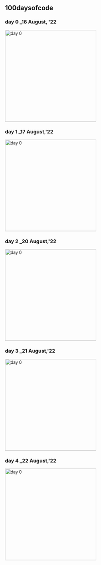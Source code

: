## 100daysofcode

### day 0 _16 August, '22

<img
  src="https://raw.githubusercontent.com/mdfaisalabdullah/100daysofcode/main/day0.png"
  alt="day 0"
  title="day 0"
  style="display: inline-block; margin: 0 auto; width: 300px">


### day 1 _17 August,'22

<img
  src="https://raw.githubusercontent.com/mdfaisalabdullah/100daysofcode/main/day1.png"
  alt="day 0"
  title="day 0"
  style="display: inline-block; margin: 0 auto; width: 300px">


### day 2 _20 August,'22

<img
  src="https://raw.githubusercontent.com/mdfaisalabdullah/100daysofcode/main/day2.png"
  alt="day 0"
  title="day 0"
  style="display: inline-block; margin: 0 auto; width: 300px">
  
  
### day 3 _21 August,'22

<img
  src="https://raw.githubusercontent.com/mdfaisalabdullah/100daysofcode/main/day3.png"
  alt="day 0"
  title="day 0"
  style="display: inline-block; margin: 0 auto; width: 300px">

### day 4 _22 August,'22

<img
  src="https://raw.githubusercontent.com/mdfaisalabdullah/100daysofcode/main/day3.png"
  alt="day 0"
  title="day 0"
  style="display: inline-block; margin: 0 auto; width: 300px">
